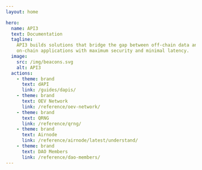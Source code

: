 ```yaml
---
layout: home

hero:
  name: API3
  text: Documentation
  tagline:
    API3 builds solutions that bridge the gap between off-chain data and
    on-chain applications with maximum security and minimal latency.
  image:
    src: /img/beacons.svg
    alt: API3
  actions:
    - theme: brand
      text: dAPI
      link: /guides/dapis/
    - theme: brand
      text: OEV Network
      link: /reference/oev-network/
    - theme: brand
      text: QRNG
      link: /reference/qrng/
    - theme: brand
      text: Airnode
      link: /reference/airnode/latest/understand/
    - theme: brand
      text: DAO Members
      link: /reference/dao-members/
---
```


<script>
export default {
    mounted() {
      // Since this page does not have the sidebar we need to make sure the reference menu is not highlighted
      const api3_navbarReferenceBtn = document.getElementById(
          'api3_Reference_Menu'
      );
      api3_navbarReferenceBtn.style.color = '';
    }
  }
</script>

<style>
.api3-land-title{
  font-size:xx-large;
}
.api3-land-title-desc{
  margin-top:15px;
  margin-bottom:10px;
  font-size:x-large;
  color:gray
}
</style>
